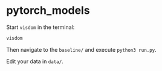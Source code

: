 # pytorch_models

Start `visdom` in the terminal:

```python
visdom
```

Then navigate to the `baseline/` and execute `python3 run.py`.

Edit your data in `data/`.
